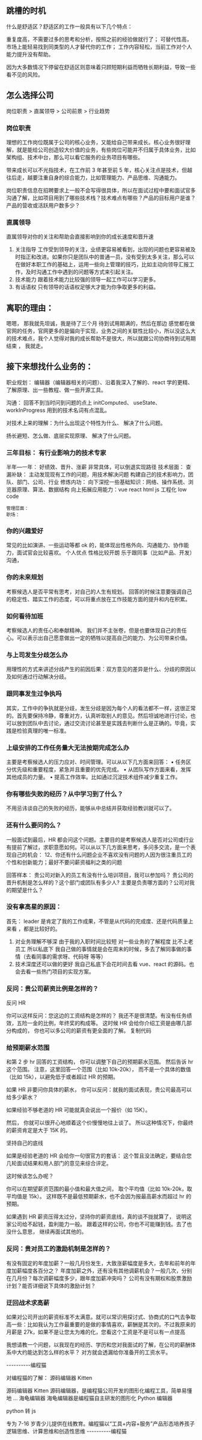 ## 跳槽的时机

什么是舒适区？舒适区的工作一般具有以下几个特点：

重复度高，不需要过多的思考和分析，按照之前的经验做就行了；
可替代性高，市场上能轻易找到同类型的人才替代你的工作；
工作内容轻松，当前工作对个人能力提升没有帮助。

因为大多数情况下停留在舒适区则意味着只顾短期利益而牺牲长期利益，导致一些看不见的风险。

## 怎么选择公司

岗位职责 > 直属领导 > 公司前景 > 行业趋势

### 岗位职责

理想的工作岗位既属于公司的核心业务，又能给自己带来成长。核心业务很好理解，就是能给公司创造较大价值的业务，有些岗位可能并不归属于具体业务，比如架构组、技术中台，那么可以看它服务的业务项目有哪些。

带来成长可以不光指技术，在工作前 3 年甚至前 5 年，核心关注点是技术，但越往后走，越要注重自身的综合能力，比如管理能力、产品思维、沟通能力。

岗位职责信息在招聘要求上一般不会写得很具体，所以在面试过程中要和面试官多沟通了解，比如项目用到了哪些技术栈？技术难点有哪些？产品的目标用户是谁？产品的营收或活跃用户数多少？

### 直属领导

直属领导对你的关注和帮助会直接影响到你的成长速度和晋升速

1. 关注指导 工作受到领导的关注，业绩更容易被看到，出现的问题也更容易被及时指正和改进。如果你只是团队中的普通一员，没有受到太多关注，那么可以在做好本职工作的基础上，运用一些向上管理的技巧，比如主动向领导汇报工作，及时沟通工作中遇到的问题等方式来引起关注。
2. 技术能力 跟着技术能力比较强的领导一起工作可以学习更多。
3. 有话语权 只有领导的话语权足够大才能为你争取更多的利益。

## 离职的理由：

嗯嗯， 那我就先坦诚，我是待了三个月 待到试用期满的，然后在那边 感觉都在做官网的任务，官网更多的是偏向于实现，业务之间的关联性比较小，所以没这么大的技术难点，我个人觉得对我的成长帮助不是很大，所以就跟公司协商待到试用期结束 ， 我就走。

## 接下来想找什么业务的：

职业规划： 编辑器（编辑器相关的问题）、沿着我深入了解的、react 学的更精、 了解原理、出一些教程、做一些开源工具。

沟通： 回答不到当时问到问题的点上 initComputed、 useState、 workInProgress 用到的技术名词有点混乱。

对技术上来的理解：为什么出现这个特性为什么、 解决了什么问题。

扬长避短、怎么做、底层实现原理、 解决了什么问题。

### 三年目标： 有行业影响力的技术专家

半年—一年： 好绩效、晋升、涨薪 非常具体，可以倒退实现路径
技术层面：
查漏补缺：
主动发现现有工作的问题，用技术解决问题
构建自己的技术影响力，团队、部门、公司、行业
修炼内功：
向下深挖一些基础知识：网络、操作系统、浏览器原理、算法、数据结构
向上拓展应用能力：vue react html js 工程化 low code

    管理层面：
    职场：

### 你的兴趣爱好

常见的比如演讲、一些运动等都 ok 的，能体现出性格外向、沟通能力、协作能力，面试官会比较喜欢。
个人优点 性格比较开朗 乐于跟同事（比如产品、开发）沟通，

### 你的未来规划

考察候选人是否平常有思考，对自己的人生有规划。
回答的时候注意要强调自己的稳定性、踏实工作的态度，可以将重点放在工作技能方面的提升和内在积累。

### 如何看待加班

考察候选人的责任心和奉献精神。
我们并不主张卷，但是也要体现自己的责任心。可以表示出自己愿意做出一定的牺牲以提高自己的能力、为公司带来价值。

### 与上司发生分歧怎么办

用理性的方式来讲述分歧产生的前因后果：双方意见的差异是什么、分歧的原因以及如何通过行动解决分歧。

### 跟同事发生过争执吗

其实，工作中的争执就是分歧，发生分歧是因为每个人的看法都不一样，这很正常的。首先要保持冷静，尊重对方，认真听取别人的意见。然后坦诚地进行讨论，也可以放到团队中去讨论，通过交流讨论甚至是实践去判断什么是正确的。毕竟，实践是检验真理的唯一标准。

### 上级安排的工作任务量大无法按期完成怎么办

主要是考察候选人的压力应对、时间管理。可以从以下几方面来回答：
• 任务区分优先级和重要程度，紧急并且重要的优先完成。
• 从团队写作方面来看，发挥其他成员的力量。
• 提高工作效率。比如通过沉淀技术组件减少重复工作。

### 你有哪些失败的经历？从中学习到了什么？

不用忌讳谈自己的失败的经历，能够从中总结并获取经验教训就可以了。

### 还有什么要问的么？

一般面试到最后，HR 都会问这个问题。主要目的是考察候选人是否对公司或行业有提前了解过，求职意愿如何。可以从以下几方面来思考，多问多交流，是一个表现自己的机会：
12、你还有什么问题企业不喜欢没有问题的人因为很注重员工的个性和创新能力；最好不要问薪资福利之类的问题

回答样本：
贵公司对新入的员工有没有什么培训项目，我可以参加吗？
贵公司的晋升机制是怎么样的？这个部门或团队有多少人?
主要是负责哪方面的？公司对我的期望是什么？

### 没有拿高星的原因：

首先： leader 是肯定了我的工作成果，不管是从代码的完成度、还是代码质量上来看 ，都是比较好的。

1. 对业务理解不够深
   由于我的入职时间比较短 对一些业务的了解程度 比不上老员工
   所以私底下 我自己做的事情就是会在周末的时候，多去了解同事做的事情（去看同事的需求呀、代码呀 等等）
2. 技术深度还可以做的更好
   我自己私底下会花时间去看 vue、react 的源码。也会去看一些热门项目的实现方案。

### 反问：贵公司薪资比例是怎样的？

反问 HR

你可以这样反问：您这边的工资结构是怎样的？
我还不是很清楚。有没有任务绩效，五险一金的比例，年终奖的构成等。
这时候 HR 会给你介绍工资是由哪几部分构成的，
你也可以多公司的薪资有更全面的了解。
复制代码

### 给预期薪水范围

和第 2 步 hr 回答的工资结构，
你可以调整下自己的预期薪水范围。
然后告诉 hr 这个范围。
注意，这里回答一个范围（比如 10k-20k），
而不是一个具体的数值（比如 15k），以避免低于或者超过 HR 的预期。

如果 HR 非要问你具体的薪水，
你可以反问：就我的面试表现，贵公司最高可以给多少薪水？

如果经验不够老道的 HR 可能就真会说出一个报价（如 15K）。

然后，
你就可以很开心地顺着这个价慢慢地往上谈了。
所以这种情况下，你最终的薪资肯定是大于 15K 的。

坚持自己的底线

如果是经验老道的 HR 会给你一句很官方的套话：
这个暂且没法确定，要结合您几轮面试结果和用人部门的意见来综合评定。

这时候该怎么办呢？

你可以在期望薪资范围的最小值和最大值之间，
取个平均值（比如 10k-20k，取平均值是 15k）。
这样既不是最低预期薪水，也不会因为报最高薪水而超过 hr 的预期。

如果遇到 HR 薪资压得太过分，坚持你的薪资底线，真的谈不拢就算了，
说明这家公司给不起钱，盈利能力一般。
跟着这样的公司，你也不可能赚到钱。去了也没什么意思，
继续再面试其他的。

### 反问：贵对员工的激励机制是怎样的？

有没有固定的年度加薪？一般几月份发生，大致涨薪幅度是多大，去年和前年的年度加薪幅度各百分之？
年度加薪之外，还有没有其他调薪机会？一般几次，分别在几月份？每次调薪幅度多少，跟年度加薪冲突吗？
公司有没有期权和股票激励计划？能否详细说下具体的激励计划？

### 迂回战术求高薪

如果对公司开出的薪资标准不太满意。就可以常识用探讨式、协商式的口气去争取高一些：比如我认为工作最重要的是做的事情喜欢，薪酬是其次的。不过我原来的月薪是 27k，如果不是让您太为难的化，您看这个工资是不是可以有一点提高

我想请教一个问题，以我现在的经历、学历和您对我面试的了解，在公司的薪酬体系中大约能达到怎么样的水平？ 对方就会透漏给你准备开的工资水平。

----------编程猫

对编程猫的了解： 源码编辑器 Kitten

源码编辑器
Kitten 源码编辑器，是编程猫公司开发的图形化编程工具，简单易懂地 ...
海龟编辑器
海龟编辑器是编程猫自主研发的图形化 Python 编辑器

python 转 js

专为 7-16 岁青少儿提供在线教育。编程猫以“工具+内容+服务”产品形态培养孩子逻辑思维、计算思维和创造性思维
----------编程猫
